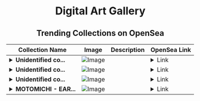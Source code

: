 <div align="center">

# Digital Art Gallery

## Trending Collections on OpenSea

| Collection Name                       | Image                                                                                     | Description                       | OpenSea Link                                                                                          |
|---------------------------------------|-------------------------------------------------------------------------------------------|-----------------------------------|--------------------------------------------------------------------------------------------------------|
| **<details><summary>Unidentified co...</summary>Unidentified contract 723c8d6b-01fa-4551-9542-c1be82abef91</details>** | ![Image](https://i.seadn.io/s/raw/files/37df2cc17567b57cc16920caa4dcdc71.gif?w=500&auto=format?w=200&auto=format) |  | <details><summary>Link</summary>[Unidentified contract 723c8d6b-01fa-4551-9542-c1be82abef91](https://opensea.io/collection/unidentified-contract-723c8d6b-01fa-4551-9542-c1be)</details> |
| **<details><summary>Unidentified co...</summary>Unidentified contract 1bd68235-dac0-4649-89f2-c14deea27556</details>** | ![Image](https://i.seadn.io/s/raw/files/37df2cc17567b57cc16920caa4dcdc71.gif?w=500&auto=format?w=200&auto=format) |  | <details><summary>Link</summary>[Unidentified contract 1bd68235-dac0-4649-89f2-c14deea27556](https://opensea.io/collection/unidentified-contract-1bd68235-dac0-4649-89f2-c14d)</details> |
| **<details><summary>Unidentified co...</summary>Unidentified contract 3c5af6f9-2677-4d74-b211-81d15b8b8bae</details>** | ![Image](https://i.seadn.io/s/raw/files/37df2cc17567b57cc16920caa4dcdc71.gif?w=500&auto=format?w=200&auto=format) |  | <details><summary>Link</summary>[Unidentified contract 3c5af6f9-2677-4d74-b211-81d15b8b8bae](https://opensea.io/collection/unidentified-contract-3c5af6f9-2677-4d74-b211-81d1)</details> |
| **<details><summary>MOTOMICHI - EAR...</summary>MOTOMICHI - EARLESS CHIHUAHUA</details>** | ![Image](https://i.seadn.io/s/raw/files/e9035ae4762e8ac3c5c9a4cb7b12af1c.png?w=500&auto=format?w=200&auto=format) |  | <details><summary>Link</summary>[MOTOMICHI - EARLESS CHIHUAHUA](https://opensea.io/collection/motomichi-earless-chihuahua)</details> |

</div>